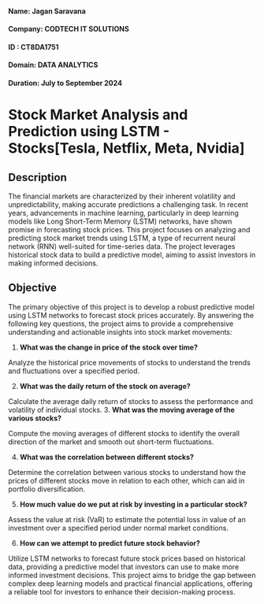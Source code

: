 #### Name: Jagan Saravana

#### Company: CODTECH IT SOLUTIONS

#### ID : CT8DA1751

#### Domain: DATA ANALYTICS

#### Duration: July to September 2024

# Stock Market Analysis and Prediction using LSTM - Stocks[Tesla, Netflix, Meta, Nvidia]

## Description

The financial markets are characterized by their inherent volatility and unpredictability, making accurate predictions a challenging task. In recent years, advancements in machine learning, particularly in deep learning models like Long Short-Term Memory (LSTM) networks, have shown promise in forecasting stock prices. This project focuses on analyzing and predicting stock market trends using LSTM, a type of recurrent neural network (RNN) well-suited for time-series data. The project leverages historical stock data to build a predictive model, aiming to assist investors in making informed decisions.

## Objective
The primary objective of this project is to develop a robust predictive model using LSTM networks to forecast stock prices accurately. By answering the following key questions, the project aims to provide a comprehensive understanding and actionable insights into stock market movements:

1. **What was the change in price of the stock over time?**

Analyze the historical price movements of stocks to understand the trends and fluctuations over a specified period.

2. **What was the daily return of the stock on average?**

Calculate the average daily return of stocks to assess the performance and volatility of individual stocks.
3. **What was the moving average of the various stocks?**

Compute the moving averages of different stocks to identify the overall direction of the market and smooth out short-term fluctuations.

4. **What was the correlation between different stocks?**

Determine the correlation between various stocks to understand how the prices of different stocks move in relation to each other, which can aid in portfolio diversification.

5. **How much value do we put at risk by investing in a particular stock?**

Assess the value at risk (VaR) to estimate the potential loss in value of an investment over a specified period under normal market conditions.

6. **How can we attempt to predict future stock behavior?**

Utilize LSTM networks to forecast future stock prices based on historical data, providing a predictive model that investors can use to make more informed investment decisions.
This project aims to bridge the gap between complex deep learning models and practical financial applications, offering a reliable tool for investors to enhance their decision-making process.

